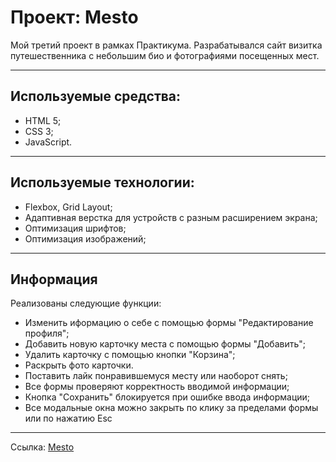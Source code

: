 # Проект: Mesto

Мой третий проект в рамках Практикума. Разрабатывался сайт визитка путешественника с небольшим био и фотографиями посещенных мест.

---

## Используемые средства:
  - HTML 5;
  - CSS 3;
  - JavaScript.

---

## Используемые технологии:
  - Flexbox, Grid Layout;
  - Адаптивная верстка для устройств с разным расширением экрана;
  - Оптимизация шрифтов;
  - Оптимизация изображений;

---
## Информация
Реализованы следующие функции:
  - Изменить иформацию о себе с помощью формы "Редактирование профиля";
  - Добавить новую карточку места с помощью формы "Добавить";
  - Удалить карточку с помощью кнопки "Корзина";
  - Раскрыть фото карточки.
  - Поставить лайк понравившемуся месту или наоборот снять;
  - Все формы проверяют корректность вводимой информации;
  - Кнопка "Сохранить" блокируется при ошибке ввода информации;
  - Все модальные окна можно закрыть по клику за пределами формы или по нажатию Esc
---

Ссылка: [Mesto](https://smitt8.github.io/mesto/ "Жмак :-)") 